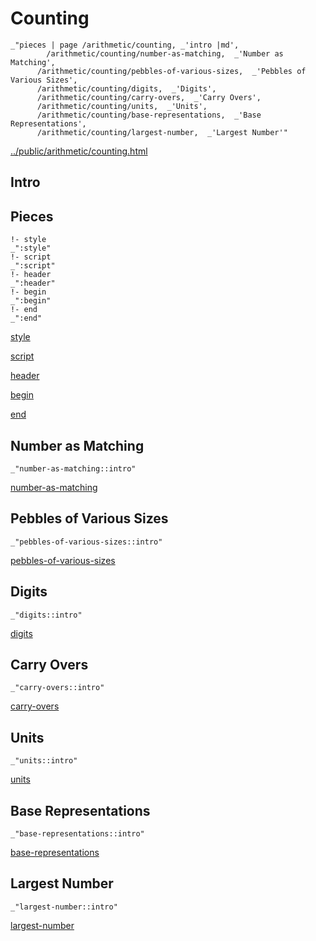 # Counting

    _"pieces | page /arithmetic/counting, _'intro |md',
            /arithmetic/counting/number-as-matching,  _'Number as Matching',
          /arithmetic/counting/pebbles-of-various-sizes,  _'Pebbles of Various Sizes',
          /arithmetic/counting/digits,  _'Digits',
          /arithmetic/counting/carry-overs,  _'Carry Overs',
          /arithmetic/counting/units,  _'Units',
          /arithmetic/counting/base-representations,  _'Base Representations',
          /arithmetic/counting/largest-number,  _'Largest Number'"

[../public/arithmetic/counting.html](# "save:")


## Intro

## Pieces

    !- style
    _":style"
    !- script
    _":script"
    !- header
    _":header"
    !- begin
    _":begin"
    !- end
    _":end"

[style]() 

[script]()

[header]()

[begin]()

[end]()

## Number as Matching

    _"number-as-matching::intro"


[number-as-matching](pages/arithmetic_counting_number-as-matching.md "load:")

## Pebbles of Various Sizes

    _"pebbles-of-various-sizes::intro"


[pebbles-of-various-sizes](pages/arithmetic_counting_pebbles-of-various-sizes.md "load:")

## Digits

    _"digits::intro"


[digits](pages/arithmetic_counting_digits.md "load:")

## Carry Overs

    _"carry-overs::intro"


[carry-overs](pages/arithmetic_counting_carry-overs.md "load:")

## Units

    _"units::intro"


[units](pages/arithmetic_counting_units.md "load:")

## Base Representations

    _"base-representations::intro"


[base-representations](pages/arithmetic_counting_base-representations.md "load:")

## Largest Number

    _"largest-number::intro"


[largest-number](pages/arithmetic_counting_largest-number.md "load:")